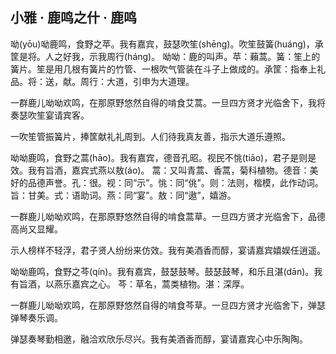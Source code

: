 ## 小雅 · 鹿鸣之什 · 鹿鸣

<link href="../../../css/style.css" rel="stylesheet" type="text/css" />

<div class="p">

呦(yōu)呦鹿鸣，食野之苹。我有嘉宾，鼓瑟吹笙(shēng)。吹笙鼓簧(huáng)，承筐是将。人之好我，示我周行(háng)。
<span class="comment">
呦呦：鹿的叫声。苹：藾蒿。簧：笙上的簧片。笙是用几根有簧片的竹管、一根吹气管装在斗子上做成的。承筐：指奉上礼品。将：送，献。周行：大道，引申为大道理。
</span>

<div class="translation">

一群鹿儿呦呦欢鸣，在那原野悠然自得的啃食艾蒿。一旦四方贤才光临舍下，我将奏瑟吹笙宴请宾客。

一吹笙管振簧片，捧筐献礼礼周到。人们待我真友善，指示大道乐遵照。

</div>

呦呦鹿鸣，食野之蒿(hāo)。我有嘉宾，德音孔昭。视民不恌(tiāo)，君子是则是效。我有旨酒，嘉宾式燕以敖(áo)。
<span class="comment">
蒿：又叫青蒿、香蒿，菊科植物。德音：美好的品德声誉。孔：很。视：同“示”。恌：同“佻”。则：法则，楷模，此作动词。旨：甘美。式：语助词。燕：同“宴”。敖：同“遨”，嬉游。
</span>

<div class="translation">

一群鹿儿呦呦欢鸣，在那原野悠然自得的啃食蒿草。一旦四方贤才光临舍下，品德高尚又显耀。

示人榜样不轻浮，君子贤人纷纷来仿效。我有美酒香而醇，宴请嘉宾嬉娱任逍遥。

</div>

呦呦鹿鸣，食野之芩(qín)。我有嘉宾，鼓瑟鼓琴。鼓瑟鼓琴，和乐且湛(dān)。我有旨酒，以燕乐嘉宾之心。
<span class="comment">
芩：草名，蒿类植物。湛：深厚。
</span>

<div class="translation">

一群鹿儿呦呦欢鸣，在那原野悠然自得的啃食芩草。一旦四方贤才光临舍下，弹瑟弹琴奏乐调。

弹瑟奏琴勤相邀，融洽欢欣乐尽兴。我有美酒香而醇，宴请嘉宾心中乐陶陶。

</div> 
